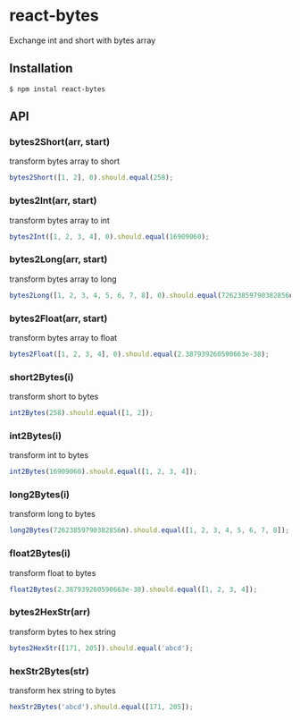 # react-bytes

Exchange int and short with bytes array

## Installation

```
$ npm instal react-bytes
```

## API

### bytes2Short(arr, start)

transform bytes array to short

```js
bytes2Short([1, 2], 0).should.equal(258);
```

### bytes2Int(arr, start)

transform bytes array to int

```js
bytes2Int([1, 2, 3, 4], 0).should.equal(16909060);
```

### bytes2Long(arr, start)

transform bytes array to long

```js
bytes2Long([1, 2, 3, 4, 5, 6, 7, 8], 0).should.equal(72623859790382856n);
```

### bytes2Float(arr, start)

transform bytes array to float

```js
bytes2Float([1, 2, 3, 4], 0).should.equal(2.387939260590663e-38);
```

### short2Bytes(i)

transform short to bytes

```js
int2Bytes(258).should.equal([1, 2]);
```

### int2Bytes(i)

transform int to bytes

```js
int2Bytes(16909060).should.equal([1, 2, 3, 4]);
```

### long2Bytes(i)

transform long to bytes

```js
long2Bytes(72623859790382856n).should.equal([1, 2, 3, 4, 5, 6, 7, 8]);
```

### float2Bytes(i)

transform float to bytes

```js
float2Bytes(2.387939260590663e-38).should.equal([1, 2, 3, 4]);
```

### bytes2HexStr(arr)

transform bytes to hex string

```js
bytes2HexStr([171, 205]).should.equal('abcd');
```

### hexStr2Bytes(str)

transform hex string to bytes

```js
hexStr2Bytes('abcd').should.equal([171, 205]);
```
